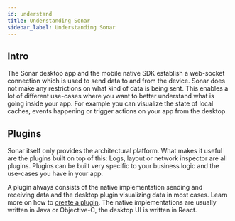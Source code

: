 ```yaml
---
id: understand
title: Understanding Sonar
sidebar_label: Understanding Sonar
---
```


## Intro

The Sonar desktop app and the mobile native SDK establish a web-socket connection which is used to send data to and from the device. Sonar does not make any restrictions on what kind of data is being sent. This enables a lot of different use-cases where you want to better understand what is going inside your app. For example you can visualize the state of local caches, events happening or trigger actions on your app from the desktop.

## Plugins

Sonar itself only provides the architectural platform. What makes it useful are the plugins built on top of this: Logs, layout or network inspector are all plugins. Plugins can be built very specific to your business logic and the use-cases you have in your app.

A plugin always consists of the native implementation sending and receiving data and the desktop plugin visualizing data in most cases. Learn more on how to [create a plugin](). The native implementations are usually written in Java or Objective-C, the desktop UI is written in React.
